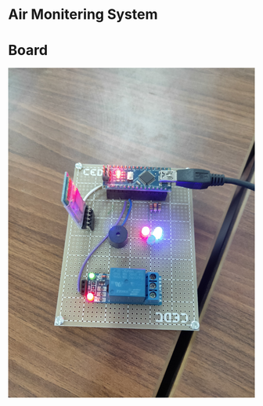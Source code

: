 # Air Monitering System

# Board

![Board](https://github.com/waqaswani/Arduino_nano_codes/blob/master/AIR_MONITERING_SYSTEM/IMG20190705161241.jpg "Board")
